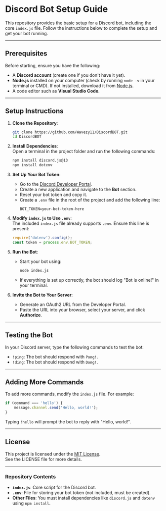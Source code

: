 # Discord Bot Setup Guide  

This repository provides the basic setup for a Discord bot, including the core `index.js` file. Follow the instructions below to complete the setup and get your bot running.  

---

## Prerequisites  

Before starting, ensure you have the following:  

- A **Discord account** (create one if you don't have it yet).  
- **Node.js** installed on your computer (check by running `node -v` in your terminal or CMD). If not installed, download it from [Node.js](https://nodejs.org).  
- A code editor such as **Visual Studio Code**.  

---

## Setup Instructions  

1. **Clone the Repository**:  
   ```bash
   git clone https://github.com/Wavezy11/DiscordBOT.git
   cd DiscordBOT
   ```  

2. **Install Dependencies**:  
   Open a terminal in the project folder and run the following commands:  
   ```bash
   npm install discord.js@13
   npm install dotenv
   ```  

3. **Set Up Your Bot Token**:  
   - Go to the [Discord Developer Portal](https://discord.com/developers/applications).  
   - Create a new application and navigate to the **Bot** section.  
   - Reset your bot token and copy it.  
   - Create a `.env` file in the root of the project and add the following line:  
     ```env
     BOT_TOKEN=your-bot-token-here
     ```  

4. **Modify `index.js` to Use `.env`**:  
   The included `index.js` file already supports `.env`. Ensure this line is present:  
   ```javascript
   require('dotenv').config();
   const token = process.env.BOT_TOKEN;
   ```  

5. **Run the Bot**:  
   - Start your bot using:  
     ```bash
     node index.js
     ```  
   - If everything is set up correctly, the bot should log "Bot is online!" in your terminal.  

6. **Invite the Bot to Your Server**:  
   - Generate an OAuth2 URL from the Developer Portal.  
   - Paste the URL into your browser, select your server, and click **Authorize**.  

---

## Testing the Bot  

In your Discord server, type the following commands to test the bot:  

- `!ping`: The bot should respond with `Pong!`.  
- `!ding`: The bot should respond with `Dong!`.  

---

## Adding More Commands  

To add more commands, modify the `index.js` file. For example:  

```javascript
if (command === 'hello') {
    message.channel.send('Hello, world!');
}
```  

Typing `!hello` will prompt the bot to reply with "Hello, world!".  

---

## License  

This project is licensed under the [MIT License](LICENSE).  
See the LICENSE file for more details.  

---

### Repository Contents  

- **`index.js`**: Core script for the Discord bot.  
- **`.env`**: File for storing your bot token (not included, must be created).  
- **Other Files**: You must install dependencies like `discord.js` and `dotenv` using `npm install`.  


